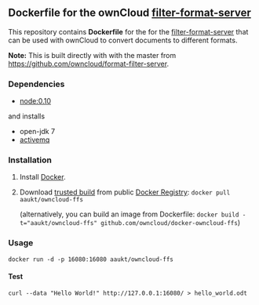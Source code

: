 ## Dockerfile for the ownCloud [filter-format-server](https://github.com/owncloud/format-filter-server)

This repository contains **Dockerfile** for the  for the [filter-format-server](https://github.com/owncloud/format-filter-server) that can be used with ownCloud to convert documents to different formats.

**Note:** This is built directly with with the master from https://github.com/owncloud/format-filter-server.


### Dependencies

* [node:0.10](https://index.docker.io/u/_/node)

and installs

* open-jdk 7
* [activemq](http://activemq.apache.org/)


### Installation

1. Install [Docker](https://www.docker.io/).

2. Download [trusted build](https://index.docker.io/u/aaukt/owncloud-ffs/) from public [Docker Registry](https://index.docker.io/): `docker pull aaukt/owncloud-ffs`

   (alternatively, you can build an image from Dockerfile: `docker build -t="aaukt/owncloud-ffs" github.com/owncloud/docker-owncloud-ffs`)


### Usage

    docker run -d -p 16080:16080 aaukt/owncloud-ffs

#### Test

    curl --data "Hello World!" http://127.0.0.1:16080/ > hello_world.odt
